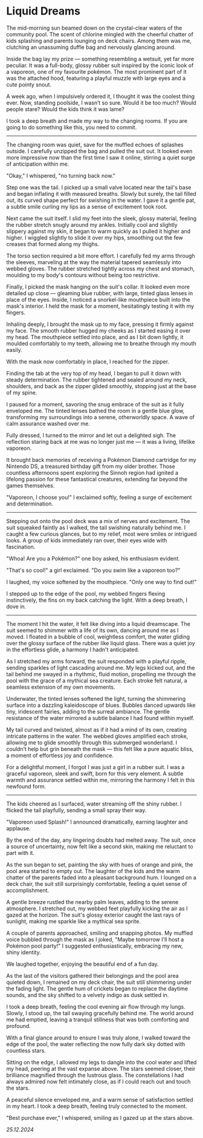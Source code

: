 # Liquid Dreams

The mid-morning sun beamed down on the crystal-clear waters of the community pool. The scent of chlorine mingled with the cheerful chatter of kids splashing and parents lounging on deck chairs. Among them was me, clutching an unassuming duffle bag and nervously glancing around. 

Inside the bag lay my prize — something resembling a wetsuit, yet far more peculiar. It was a full-body, glossy rubber suit inspired by the iconic look of a vaporeon, one of my favourite pokémon. The most prominent part of it was the attached hood, featuring a playful muzzle with large eyes and a cute pointy snout.

A week ago, when I impulsively ordered it, I thought it was the coolest thing ever. Now, standing poolside, I wasn’t so sure. Would it be too much? Would people stare? Would the kids think it was lame?

I took a deep breath and made my way to the changing rooms. If you are going to do something like this, you need to commit.

---

The changing room was quiet, save for the muffled echoes of splashes outside. I carefully unzipped the bag and pulled the suit out. It looked even more impressive now than the first time I saw it online, stirring a quiet surge of anticipation within me.

"Okay," I whispered, "no turning back now."

Step one was the tail. I picked up a small valve located near the tail's base and began inflating it with measured breaths. Slowly but surely, the tail filled out, its curved shape perfect for swishing in the water. I gave it a gentle pat, a subtle smile curling my lips as a sense of excitement took root.

Next came the suit itself. I slid my feet into the sleek, glossy material, feeling the rubber stretch snugly around my ankles. Initially cool and slightly slippery against my skin, it began to warm quickly as I pulled it higher and higher. I wiggled slightly to slide it over my hips, smoothing out the few creases that formed along my thighs.

The torso section required a bit more effort. I carefully fed my arms through the sleeves, marveling at the way the material tapered seamlessly into webbed gloves. The rubber stretched tightly across my chest and stomach, moulding to my body's contours without being too restrictive. 

Finally, I picked the mask hanging on the suit's collar. It looked even more detailed up close — gleaming blue rubber, with large, tinted glass lenses in place of the eyes. Inside, I noticed a snorkel-like mouthpiece built into the mask's interior. I held the mask for a moment, hesitatingly testing it with my fingers.

Inhaling deeply, I brought the mask up to my face, pressing it firmly against my face. The smooth rubber hugged my cheeks as I started easing it over my head. The mouthpiece settled into place, and as I bit down lightly, it moulded comfortably to my teeth, allowing me to breathe through my mouth easily.

With the mask now comfortably in place, I reached for the zipper.

Finding the tab at the very top of my head, I began to pull it down with steady determination. The rubber tightened and sealed around my neck, shoulders, and back as the zipper glided smoothly, stopping just at the base of my spine.

I paused for a moment, savoring the snug embrace of the suit as it fully enveloped me. The tinted lenses bathed the room in a gentle blue glow, transforming my surroundings into a serene, otherworldly space. A wave of calm assurance washed over me.

Fully dressed, I turned to the mirror and let out a delighted sigh. The reflection staring back at me was no longer just me — it was a living, lifelike vaporeon.

It brought back memories of receiving a Pokémon Diamond cartridge for my Nintendo DS, a treasured birthday gift from my older brother. Those countless afternoons spent exploring the Sinnoh region had ignited a lifelong passion for these fantastical creatures, extending far beyond the games themselves.

"Vaporeon, I choose you!" I exclaimed softly, feeling a surge of excitement and determination. 

---

Stepping out onto the pool deck was a mix of nerves and excitement. The suit squeaked faintly as I walked, the tail swishing naturally behind me. I caught a few curious glances, but to my relief, most were smiles or intrigued looks. A group of kids immediately ran over, their eyes wide with fascination.

"Whoa! Are you a Pokémon?" one boy asked, his enthusiasm evident.

"That's so cool!" a girl exclaimed. "Do you swim like a vaporeon too?"

I laughed, my voice softened by the mouthpiece. "Only one way to find out!"

I stepped up to the edge of the pool, my webbed fingers flexing instinctively, the fins on my back catching the light. With a deep breath, I dove in.

---

The moment I hit the water, it felt like diving into a liquid dreamscape. The suit seemed to shimmer with a life of its own, dancing around me as I moved. I floated in a bubble of cool, weightless comfort, the water gliding over the glossy surface of the rubber like liquid glass. There was a quiet joy in the effortless glide, a harmony I hadn't anticipated.

As I stretched my arms forward, the suit responded with a playful ripple, sending sparkles of light cascading around me. My legs kicked out, and the tail behind me swayed in a rhythmic, fluid motion, propelling me through the pool with the grace of a mythical sea creature. Each stroke felt natural, a seamless extension of my own movements.

Underwater, the tinted lenses softened the light, turning the shimmering surface into a dazzling kaleidoscope of blues. Bubbles danced upwards like tiny, iridescent fairies, adding to the surreal ambiance. The gentle resistance of the water mirrored a subtle balance I had found within myself.

My tail curved and twisted, almost as if it had a mind of its own, creating intricate patterns in the water. The webbed gloves amplified each stroke, allowing me to glide smoothly through this submerged wonderland. I couldn’t help but grin beneath the mask — this felt like a pure aquatic bliss, a moment of effortless joy and confidence.

For a delightful moment, I forgot I was just a girl in a rubber suit. I was a graceful vaporeon, sleek and swift, born for this very element.  A subtle warmth and assurance settled within me, mirroring the harmony I felt in this newfound form.

---

The kids cheered as I surfaced, water streaming off the shiny rubber. I flicked the tail playfully, sending a small spray their way.

"Vaporeon used Splash!" I announced dramatically, earning laughter and applause.

By the end of the day, any lingering doubts had melted away. The suit, once a source of uncertainty, now felt like a second skin, making me reluctant to part with it.

As the sun began to set, painting the sky with hues of orange and pink, the pool area started to empty out. The laughter of the kids and the warm chatter of the parents faded into a pleasant background hum. I lounged on a deck chair, the suit still surprisingly comfortable, feeling a quiet sense of accomplishment.

A gentle breeze rustled the nearby palm leaves, adding to the serene atmosphere. I stretched out, my webbed feet playfully kicking the air as I gazed at the horizon. The suit's glossy exterior caught the last rays of sunlight, making me sparkle like a mythical sea sprite.

A couple of parents approached, smiling and snapping photos. My muffled voice bubbled through the mask as I joked, "Maybe tomorrow I'll host a Pokémon pool party!" I suggested enthusiastically, embracing my new, shiny identity.

We laughed together, enjoying the beautiful end of a fun day. 

As the last of the visitors gathered their belongings and the pool area quieted down, I remained on my deck chair, the suit still shimmering under the fading light. The gentle hum of crickets began to replace the daytime sounds, and the sky shifted to a velvety indigo as dusk settled in.

I took a deep breath, feeling the cool evening air flow through my lungs. Slowly, I stood up, the tail swaying gracefully behind me. The world around me had emptied, leaving a tranquil stillness that was both comforting and profound. 

With a final glance around to ensure I was truly alone, I walked toward the edge of the pool, the water reflecting the now fully dark sky dotted with countless stars.

Sitting on the edge, I allowed my legs to dangle into the cool water and lifted my head, peering at the vast expanse above. The stars seemed closer, their brilliance magnified through the lustrous glass. The constellations I had always admired now felt intimately close, as if I could reach out and touch the stars.

A peaceful silence enveloped me, and a warm sense of satisfaction settled in my heart. I took a deep breath, feeling truly connected to the moment.

"Best purchase ever," I whispered, smiling as I gazed up at the stars above.

_25.12.2024_
